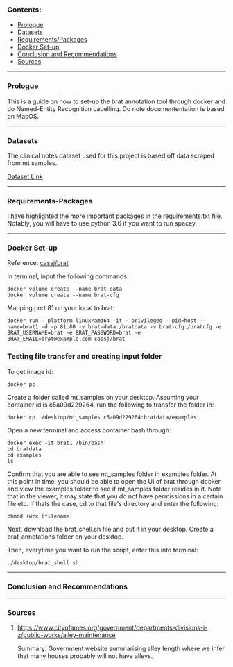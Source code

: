 ### Contents:
- [Prologue](#prologue)
- [Datasets](#Datasets)
- [Requirements/Packages](#Requirements-Packages)
- [Docker Set-up](#Docker-Set-up)
- [Conclusion and Recommendations](#Conclusion-and-Recommendations)
- [Sources](#Sources)

---

### Prologue

This is a guide on how to set-up the brat annotation tool through docker and do Named-Entity Recognition Labelling. Do note documententation is based on MacOS.

---

### Datasets

The clinical notes dataset used for this project is based off data scraped from mt samples.

[Dataset Link](https://www.kaggle.com/datasets/tboyle10/medicaltranscriptions)

---

### Requirements-Packages

I have highlighted the more important packages in the requirements.txt file. Notably, you will have to use python 3.6 if you want to run spacey.

---

### Docker Set-up

Reference: [cassj/brat](https://user-images.githubusercontent.com/50508538/187128975-c774562f-21dc-44dc-b7a8-92c11956e7f3.png)

In terminal, input the following commands:

```
docker volume create --name brat-data
docker volume create --name brat-cfg
```

Mapping port 81 on your local to brat:

```
docker run --platform linux/amd64 -it --privileged --pid=host --name=brat1 -d -p 81:80 -v brat-data:/bratdata -v brat-cfg:/bratcfg -e BRAT_USERNAME=brat -e BRAT_PASSWORD=brat -e BRAT_EMAIL=brat@example.com cassj/brat
```
### Testing file transfer and creating input folder

To get image id:

```
docker ps
```

Create a folder called mt_samples on your desktop. Assuming your container id is c5a09d229264, run the following to transfer the folder in:

```
docker cp ./desktop/mt_samples c5a09d229264:bratdata/examples
```

Open a new terminal and access container bash through:

```
docker exec -it brat1 /bin/bash
cd bratdata
cd examples
ls
```

Confirm that you are able to see mt_samples folder in examples folder. At this point in time, you should be able to open the UI of brat through docker and view the examples folder to see if mt_samples folder resides in it. Note that in the viewer, it may state that you do not have permissions in a certain file etc. If thats the case, cd to that file's directory and enter the following:

```
chmod +wrx [filename]
```
Next, download the brat_shell.sh file and put it in your desktop. Create a brat_annotations folder on your desktop.

Then, everytime you want to run the script, enter this into terminal:

```
./desktop/brat_shell.sh
```

---

### Conclusion and Recommendations

---

### Sources
    

1. https://www.cityofames.org/government/departments-divisions-i-z/public-works/alley-maintenance

   Summary: Government website summarising alley length where we infer that many houses probably will not have alleys.
